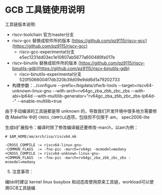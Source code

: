 # GCB 工具链使用说明

工具链版本说明:

- riscv-toolchain 官方master分支
- riscv-gcc 替换成软件所的版本 [https://github.com/pz9115/riscv-gcc](https://github.com/pz9115/riscv-gcc)  	
   - riscv-gcc-experimental分支 e5ec1231dd03ec1e10807ab5677a600489fa017e
- riscv-binutils 替换成软件所的版本 [https://github.com/pz9115/riscv-binutils-gdb](https://github.com/pz9115/riscv-binutils-gdb)
   - riscv-binutils-experimental分支 520f5066004f7db320b39d09e9dd6d1a79202733
- 构建参数：../configure --prefix=/bigdata/zfw/b-tools --target=riscv64-unknown-linux-gnu --with-arch=rv64gc_zba_zbb_zbc_zbs --with-abi=lp64d --with-multilib-generator="rv64gc_zba_zbb_zbc_zbs-lp64d--" --enable-multilib=true

由于手动编译的工具链都是带 unknown 的，导致我们开发环境中很多地方需要修改 Makefile 中的 `CROSS_COMPILE`选项，包括但不仅限于 am， spec2006-lite

生成b扩展指令：编译时除了修改编译器还要修改-march，以am为例：

```shell
# $AM_HOME/am/arch/isa/riscv64.mk

-CROSS_COMPILE := riscv64-linux-gnu-
-COMMON_FLAGS  := -fno-pic -march=rv64gc -mcmodel=medany
+CROSS_COMPILE := riscv64-unknown-linux-gnu-
+COMMON_FLAGS  := -fno-pic -march=rv64gc_zba_zbb_zbc_zbs -mcmodel=medany
```

5. 注意事项：

编bbl时建议 kernel linux busybox 和动态库使用原来工具链，workload可以使用GCB工具链编
